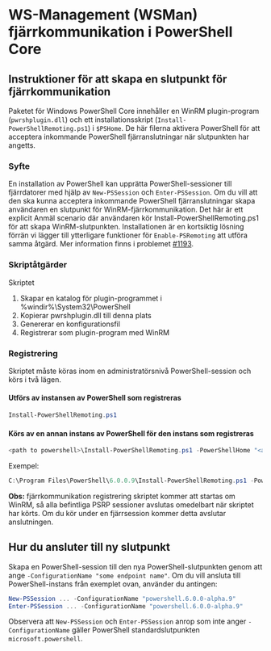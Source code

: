 # <a name="ws-management-wsman-remoting-in-powershell-core"></a>WS-Management (WSMan) fjärrkommunikation i PowerShell Core 

## <a name="instructions-to-create-a-remoting-endpoint"></a>Instruktioner för att skapa en slutpunkt för fjärrkommunikation

Paketet för Windows PowerShell Core innehåller en WinRM plugin-program (`pwrshplugin.dll`) och ett installationsskript (`Install-PowerShellRemoting.ps1`) i `$PSHome`.
De här filerna aktivera PowerShell för att acceptera inkommande PowerShell fjärranslutningar när slutpunkten har angetts.

### <a name="motivation"></a>Syfte

En installation av PowerShell kan upprätta PowerShell-sessioner till fjärrdatorer med hjälp av `New-PSSession` och `Enter-PSSession`.
Om du vill att den ska kunna acceptera inkommande PowerShell fjärranslutningar skapa användaren en slutpunkt för WinRM-fjärrkommunikation.
Det här är ett explicit Anmäl scenario där användaren kör Install-PowerShellRemoting.ps1 för att skapa WinRM-slutpunkten.
Installationen är en kortsiktig lösning förrän vi lägger till ytterligare funktioner för `Enable-PSRemoting` att utföra samma åtgärd.
Mer information finns i problemet [#1193](https://github.com/PowerShell/PowerShell/issues/1193).

### <a name="script-actions"></a>Skriptåtgärder

Skriptet

1. Skapar en katalog för plugin-programmet i %windir%\System32\PowerShell
1. Kopierar pwrshplugin.dll till denna plats
1. Genererar en konfigurationsfil
1. Registrerar som plugin-program med WinRM

### <a name="registration"></a>Registrering

Skriptet måste köras inom en administratörsnivå PowerShell-session och körs i två lägen.

#### <a name="executed-by-the-instance-of-powershell-that-it-will-register"></a>Utförs av instansen av PowerShell som registreras

``` powershell
Install-PowerShellRemoting.ps1
```

#### <a name="executed-by-another-instance-of-powershell-on-behalf-of-the-instance-that-it-will-register"></a>Körs av en annan instans av PowerShell för den instans som registreras

``` powershell
<path to powershell>\Install-PowerShellRemoting.ps1 -PowerShellHome "<absolute path to the instance's $PSHOME>" -PowerShellVersion "<the powershell version tag>"
```

Exempel:

``` powershell
C:\Program Files\PowerShell\6.0.0.9\Install-PowerShellRemoting.ps1 -PowerShellHome "C:\Program Files\PowerShell\6.0.0.9\" -PowerShellVersion "6.0.0-alpha.9"
```

**Obs:** fjärrkommunikation registrering skriptet kommer att startas om WinRM, så alla befintliga PSRP sessioner avslutas omedelbart när skriptet har körts. Om du kör under en fjärrsession kommer detta avslutar anslutningen.

## <a name="how-to-connect-to-the-new-endpoint"></a>Hur du ansluter till ny slutpunkt

Skapa en PowerShell-session till den nya PowerShell-slutpunkten genom att ange `-ConfigurationName "some endpoint name"`. Om du vill ansluta till PowerShell-instans från exemplet ovan, använder du antingen:

``` powershell
New-PSSession ... -ConfigurationName "powershell.6.0.0-alpha.9"
Enter-PSSession ... -ConfigurationName "powershell.6.0.0-alpha.9"
```

Observera att `New-PSSession` och `Enter-PSSession` anrop som inte anger `-ConfigurationName` gäller PowerShell standardslutpunkten `microsoft.powershell`.
